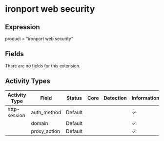 ironport web security
=====================

Expression
----------

product = "ironport web security"

Fields
------

There are no fields for this extension.

Activity Types
--------------

| Activity Type | Field        | Status  | Core | Detection | Informational |
| ------------- | ------------ | ------- | ---- | --------- | ------------- |
| http-session  | auth_method  | Default |      |           | &#10003;      |
|               | domain       | Default |      |           | &#10003;      |
|               | proxy_action | Default |      |           | &#10003;      |

